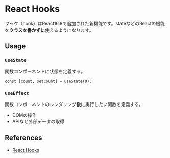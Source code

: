 # React Hooks

フック（hook）はReact16.8で追加された新機能です。stateなどのReactの機能を**クラスを書かずに**使えるようになります。

## Usage

### `useState`

関数コンポーネントに状態を定義する。

```tsx
const [count, setCount] = useState(0);
```

### `useEffect`

関数コンポーネントのレンダリング**後**に実行したい関数を定義する。

- DOMの操作
- APIなど外部データの取得

## References

- [React Hooks](https://ja.reactjs.org/docs/hooks-intro.html)
